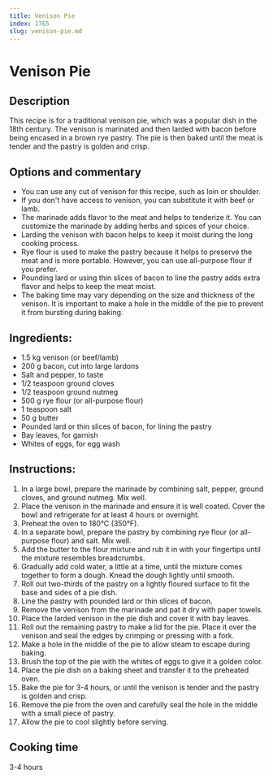 ```yaml
---
title: Venison Pie
index: 1765
slug: venison-pie.md
---
```


# Venison Pie

## Description
This recipe is for a traditional venison pie, which was a popular dish in the 18th century. The venison is marinated and then larded with bacon before being encased in a brown rye pastry. The pie is then baked until the meat is tender and the pastry is golden and crisp.

## Options and commentary
- You can use any cut of venison for this recipe, such as loin or shoulder.
- If you don't have access to venison, you can substitute it with beef or lamb.
- The marinade adds flavor to the meat and helps to tenderize it. You can customize the marinade by adding herbs and spices of your choice.
- Larding the venison with bacon helps to keep it moist during the long cooking process.
- Rye flour is used to make the pastry because it helps to preserve the meat and is more portable. However, you can use all-purpose flour if you prefer.
- Pounding lard or using thin slices of bacon to line the pastry adds extra flavor and helps to keep the meat moist.
- The baking time may vary depending on the size and thickness of the venison. It is important to make a hole in the middle of the pie to prevent it from bursting during baking.

## Ingredients:
- 1.5 kg venison (or beef/lamb)
- 200 g bacon, cut into large lardons
- Salt and pepper, to taste
- 1/2 teaspoon ground cloves
- 1/2 teaspoon ground nutmeg
- 500 g rye flour (or all-purpose flour)
- 1 teaspoon salt
- 50 g butter
- Pounded lard or thin slices of bacon, for lining the pastry
- Bay leaves, for garnish
- Whites of eggs, for egg wash

## Instructions:
1. In a large bowl, prepare the marinade by combining salt, pepper, ground cloves, and ground nutmeg. Mix well.
2. Place the venison in the marinade and ensure it is well coated. Cover the bowl and refrigerate for at least 4 hours or overnight.
3. Preheat the oven to 180°C (350°F).
4. In a separate bowl, prepare the pastry by combining rye flour (or all-purpose flour) and salt. Mix well.
5. Add the butter to the flour mixture and rub it in with your fingertips until the mixture resembles breadcrumbs.
6. Gradually add cold water, a little at a time, until the mixture comes together to form a dough. Knead the dough lightly until smooth.
7. Roll out two-thirds of the pastry on a lightly floured surface to fit the base and sides of a pie dish.
8. Line the pastry with pounded lard or thin slices of bacon.
9. Remove the venison from the marinade and pat it dry with paper towels.
10. Place the larded venison in the pie dish and cover it with bay leaves.
11. Roll out the remaining pastry to make a lid for the pie. Place it over the venison and seal the edges by crimping or pressing with a fork.
12. Make a hole in the middle of the pie to allow steam to escape during baking.
13. Brush the top of the pie with the whites of eggs to give it a golden color.
14. Place the pie dish on a baking sheet and transfer it to the preheated oven.
15. Bake the pie for 3-4 hours, or until the venison is tender and the pastry is golden and crisp.
16. Remove the pie from the oven and carefully seal the hole in the middle with a small piece of pastry.
17. Allow the pie to cool slightly before serving.

## Cooking time
3-4 hours